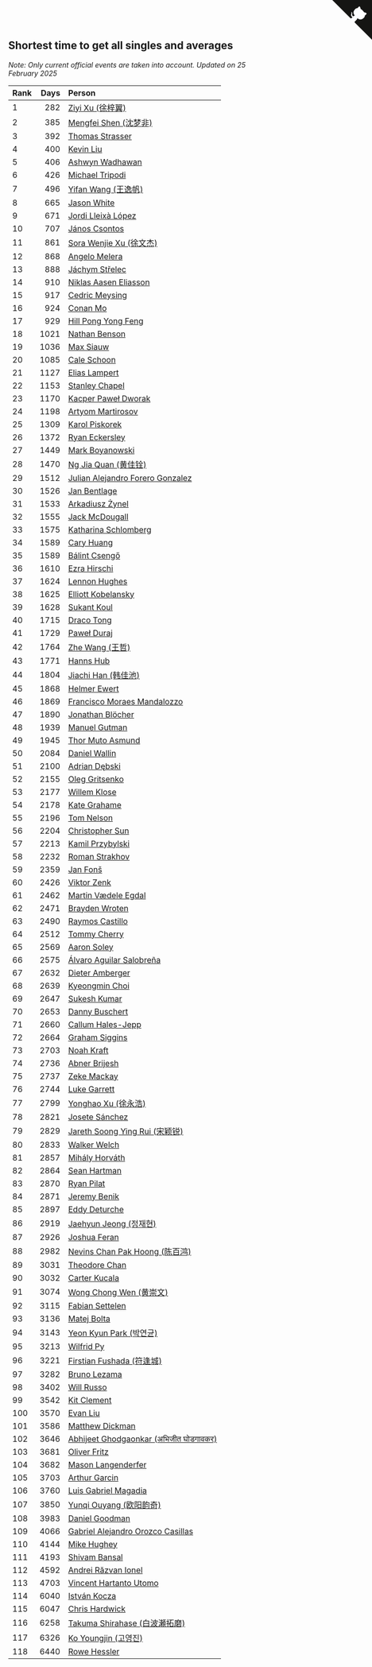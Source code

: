 ## Shortest time to get all singles and averages

*Note: Only current official events are taken into account.*
*Updated on 25 February 2025*

| Rank | Days | Person |
| :--- | ---: | :--- |
| 1 | 282 | [Ziyi Xu (徐梓翼)](https://www.worldcubeassociation.org/persons/2023XUZI01) |
| 2 | 385 | [Mengfei Shen (沈梦非)](https://www.worldcubeassociation.org/persons/2018SHEN07) |
| 3 | 392 | [Thomas Strasser](https://www.worldcubeassociation.org/persons/2022STRA10) |
| 4 | 400 | [Kevin Liu](https://www.worldcubeassociation.org/persons/2023LIUK02) |
| 5 | 406 | [Ashwyn Wadhawan](https://www.worldcubeassociation.org/persons/2022WADH02) |
| 6 | 426 | [Michael Tripodi](https://www.worldcubeassociation.org/persons/2021TRIP01) |
| 7 | 496 | [Yifan Wang (王逸帆)](https://www.worldcubeassociation.org/persons/2017WANY29) |
| 8 | 665 | [Jason White](https://www.worldcubeassociation.org/persons/2016WHIT16) |
| 9 | 671 | [Jordi Lleixà López](https://www.worldcubeassociation.org/persons/2023LOPE09) |
| 10 | 707 | [János Csontos](https://www.worldcubeassociation.org/persons/2022CSON01) |
| 11 | 861 | [Sora Wenjie Xu (徐文杰)](https://www.worldcubeassociation.org/persons/2016XUWE02) |
| 12 | 868 | [Angelo Melera](https://www.worldcubeassociation.org/persons/2022MELE01) |
| 13 | 888 | [Jáchym Střelec](https://www.worldcubeassociation.org/persons/2022STRE03) |
| 14 | 910 | [Niklas Aasen Eliasson](https://www.worldcubeassociation.org/persons/2021ELIA01) |
| 15 | 917 | [Cedric Meysing](https://www.worldcubeassociation.org/persons/2017MEYS02) |
| 16 | 924 | [Conan Mo](https://www.worldcubeassociation.org/persons/2020MOCO01) |
| 17 | 929 | [Hill Pong Yong Feng](https://www.worldcubeassociation.org/persons/2017FENG10) |
| 18 | 1021 | [Nathan Benson](https://www.worldcubeassociation.org/persons/2022BENS01) |
| 19 | 1036 | [Max Siauw](https://www.worldcubeassociation.org/persons/2017SIAU02) |
| 20 | 1085 | [Cale Schoon](https://www.worldcubeassociation.org/persons/2014SCHO02) |
| 21 | 1127 | [Elias Lampert](https://www.worldcubeassociation.org/persons/2021LAMP01) |
| 22 | 1153 | [Stanley Chapel](https://www.worldcubeassociation.org/persons/2016CHAP04) |
| 23 | 1170 | [Kacper Paweł Dworak](https://www.worldcubeassociation.org/persons/2020DWOR01) |
| 24 | 1198 | [Artyom Martirosov](https://www.worldcubeassociation.org/persons/2016MART29) |
| 25 | 1309 | [Karol Piskorek](https://www.worldcubeassociation.org/persons/2021PISK01) |
| 26 | 1372 | [Ryan Eckersley](https://www.worldcubeassociation.org/persons/2019ECKE02) |
| 27 | 1449 | [Mark Boyanowski](https://www.worldcubeassociation.org/persons/2014BOYA01) |
| 28 | 1470 | [Ng Jia Quan (黄佳铨)](https://www.worldcubeassociation.org/persons/2015QUAN03) |
| 29 | 1512 | [Julian Alejandro Forero Gonzalez](https://www.worldcubeassociation.org/persons/2018GONZ30) |
| 30 | 1526 | [Jan Bentlage](https://www.worldcubeassociation.org/persons/2010BENT01) |
| 31 | 1533 | [Arkadiusz Żynel](https://www.worldcubeassociation.org/persons/2018ZYNE01) |
| 32 | 1555 | [Jack McDougall](https://www.worldcubeassociation.org/persons/2020MCDO01) |
| 33 | 1575 | [Katharina Schlomberg](https://www.worldcubeassociation.org/persons/2020SCHL01) |
| 34 | 1589 | [Cary Huang](https://www.worldcubeassociation.org/persons/2015HUAN48) |
| 35 | 1589 | [Bálint Csengő](https://www.worldcubeassociation.org/persons/2019CSEN01) |
| 36 | 1610 | [Ezra Hirschi](https://www.worldcubeassociation.org/persons/2019HIRS01) |
| 37 | 1624 | [Lennon Hughes](https://www.worldcubeassociation.org/persons/2017HUGH04) |
| 38 | 1625 | [Elliott Kobelansky](https://www.worldcubeassociation.org/persons/2019KOBE03) |
| 39 | 1628 | [Sukant Koul](https://www.worldcubeassociation.org/persons/2014KOUL01) |
| 40 | 1715 | [Draco Tong](https://www.worldcubeassociation.org/persons/2020TONG02) |
| 41 | 1729 | [Paweł Duraj](https://www.worldcubeassociation.org/persons/2016DURA09) |
| 42 | 1764 | [Zhe Wang (王哲)](https://www.worldcubeassociation.org/persons/2019WANZ21) |
| 43 | 1771 | [Hanns Hub](https://www.worldcubeassociation.org/persons/2013HUBH01) |
| 44 | 1804 | [Jiachi Han (韩佳池)](https://www.worldcubeassociation.org/persons/2014HANJ02) |
| 45 | 1868 | [Helmer Ewert](https://www.worldcubeassociation.org/persons/2015EWER01) |
| 46 | 1869 | [Francisco Moraes Mandalozzo](https://www.worldcubeassociation.org/persons/2017MAND13) |
| 47 | 1890 | [Jonathan Blöcher](https://www.worldcubeassociation.org/persons/2018BLOC01) |
| 48 | 1939 | [Manuel Gutman](https://www.worldcubeassociation.org/persons/2017GUTM01) |
| 49 | 1945 | [Thor Muto Asmund](https://www.worldcubeassociation.org/persons/2017ASMU01) |
| 50 | 2084 | [Daniel Wallin](https://www.worldcubeassociation.org/persons/2013WALL03) |
| 51 | 2100 | [Adrian Dębski](https://www.worldcubeassociation.org/persons/2017DEBS01) |
| 52 | 2155 | [Oleg Gritsenko](https://www.worldcubeassociation.org/persons/2011GRIT01) |
| 53 | 2177 | [Willem Klose](https://www.worldcubeassociation.org/persons/2017KLOS01) |
| 54 | 2178 | [Kate Grahame](https://www.worldcubeassociation.org/persons/2018GRAH05) |
| 55 | 2196 | [Tom Nelson](https://www.worldcubeassociation.org/persons/2013NELS01) |
| 56 | 2204 | [Christopher Sun](https://www.worldcubeassociation.org/persons/2017SUNC02) |
| 57 | 2213 | [Kamil Przybylski](https://www.worldcubeassociation.org/persons/2016PRZY01) |
| 58 | 2232 | [Roman Strakhov](https://www.worldcubeassociation.org/persons/2012STRA02) |
| 59 | 2359 | [Jan Fonš](https://www.worldcubeassociation.org/persons/2017FONS04) |
| 60 | 2426 | [Viktor Zenk](https://www.worldcubeassociation.org/persons/2016ZENK01) |
| 61 | 2462 | [Martin Vædele Egdal](https://www.worldcubeassociation.org/persons/2013EGDA02) |
| 62 | 2471 | [Brayden Wroten](https://www.worldcubeassociation.org/persons/2018WROT01) |
| 63 | 2490 | [Raymos Castillo](https://www.worldcubeassociation.org/persons/2017CAST41) |
| 64 | 2512 | [Tommy Cherry](https://www.worldcubeassociation.org/persons/2015CHER07) |
| 65 | 2569 | [Aaron Soley](https://www.worldcubeassociation.org/persons/2017SOLE01) |
| 66 | 2575 | [Álvaro Aguilar Salobreña](https://www.worldcubeassociation.org/persons/2015SALO01) |
| 67 | 2632 | [Dieter Amberger](https://www.worldcubeassociation.org/persons/2016AMBE02) |
| 68 | 2639 | [Kyeongmin Choi](https://www.worldcubeassociation.org/persons/2017CHOI07) |
| 69 | 2647 | [Sukesh Kumar](https://www.worldcubeassociation.org/persons/2017KUMA30) |
| 70 | 2653 | [Danny Buschert](https://www.worldcubeassociation.org/persons/2017BUSC03) |
| 71 | 2660 | [Callum Hales-Jepp](https://www.worldcubeassociation.org/persons/2012HALE01) |
| 72 | 2664 | [Graham Siggins](https://www.worldcubeassociation.org/persons/2016SIGG01) |
| 73 | 2703 | [Noah Kraft](https://www.worldcubeassociation.org/persons/2016KRAF01) |
| 74 | 2736 | [Abner Brijesh](https://www.worldcubeassociation.org/persons/2016BRIJ01) |
| 75 | 2737 | [Zeke Mackay](https://www.worldcubeassociation.org/persons/2015MACK06) |
| 76 | 2744 | [Luke Garrett](https://www.worldcubeassociation.org/persons/2017GARR05) |
| 77 | 2799 | [Yonghao Xu (徐永浩)](https://www.worldcubeassociation.org/persons/2017XUYO01) |
| 78 | 2821 | [Josete Sánchez](https://www.worldcubeassociation.org/persons/2015SANC18) |
| 79 | 2829 | [Jareth Soong Ying Rui (宋颖锐)](https://www.worldcubeassociation.org/persons/2016SOON01) |
| 80 | 2833 | [Walker Welch](https://www.worldcubeassociation.org/persons/2011WELC01) |
| 81 | 2857 | [Mihály Horváth](https://www.worldcubeassociation.org/persons/2016HORV04) |
| 82 | 2864 | [Sean Hartman](https://www.worldcubeassociation.org/persons/2016HART02) |
| 83 | 2870 | [Ryan Pilat](https://www.worldcubeassociation.org/persons/2016PILA03) |
| 84 | 2871 | [Jeremy Benik](https://www.worldcubeassociation.org/persons/2016BENI05) |
| 85 | 2897 | [Eddy Deturche](https://www.worldcubeassociation.org/persons/2014DETU01) |
| 86 | 2919 | [Jaehyun Jeong (정재현)](https://www.worldcubeassociation.org/persons/2016JEON02) |
| 87 | 2926 | [Joshua Feran](https://www.worldcubeassociation.org/persons/2011FERA01) |
| 88 | 2982 | [Nevins Chan Pak Hoong (陈百鸿)](https://www.worldcubeassociation.org/persons/2010CHAN20) |
| 89 | 3031 | [Theodore Chan](https://www.worldcubeassociation.org/persons/2016CHAN25) |
| 90 | 3032 | [Carter Kucala](https://www.worldcubeassociation.org/persons/2015KUCA01) |
| 91 | 3074 | [Wong Chong Wen (黄崇文)](https://www.worldcubeassociation.org/persons/2014WENW01) |
| 92 | 3115 | [Fabian Settelen](https://www.worldcubeassociation.org/persons/2015SETT01) |
| 93 | 3136 | [Matej Bolta](https://www.worldcubeassociation.org/persons/2015BOLT01) |
| 94 | 3143 | [Yeon Kyun Park (박연균)](https://www.worldcubeassociation.org/persons/2016PARK10) |
| 95 | 3213 | [Wilfrid Py](https://www.worldcubeassociation.org/persons/2016PYWI01) |
| 96 | 3221 | [Firstian Fushada (符逢城)](https://www.worldcubeassociation.org/persons/2015FUSH01) |
| 97 | 3282 | [Bruno Lezama](https://www.worldcubeassociation.org/persons/2014LEZA02) |
| 98 | 3402 | [Will Russo](https://www.worldcubeassociation.org/persons/2015RUSS03) |
| 99 | 3542 | [Kit Clement](https://www.worldcubeassociation.org/persons/2008CLEM01) |
| 100 | 3570 | [Evan Liu](https://www.worldcubeassociation.org/persons/2009LIUE01) |
| 101 | 3586 | [Matthew Dickman](https://www.worldcubeassociation.org/persons/2013DICK01) |
| 102 | 3646 | [Abhijeet Ghodgaonkar (अभिजीत घोडगावकर)](https://www.worldcubeassociation.org/persons/2013GHOD01) |
| 103 | 3681 | [Oliver Fritz](https://www.worldcubeassociation.org/persons/2014FRIT02) |
| 104 | 3682 | [Mason Langenderfer](https://www.worldcubeassociation.org/persons/2013LANG03) |
| 105 | 3703 | [Arthur Garcin](https://www.worldcubeassociation.org/persons/2014GARC27) |
| 106 | 3760 | [Luis Gabriel Magadia](https://www.worldcubeassociation.org/persons/2014MAGA04) |
| 107 | 3850 | [Yunqi Ouyang (欧阳韵奇)](https://www.worldcubeassociation.org/persons/2007YUNQ01) |
| 108 | 3983 | [Daniel Goodman](https://www.worldcubeassociation.org/persons/2013GOOD01) |
| 109 | 4066 | [Gabriel Alejandro Orozco Casillas](https://www.worldcubeassociation.org/persons/2008CASI01) |
| 110 | 4144 | [Mike Hughey](https://www.worldcubeassociation.org/persons/2007HUGH01) |
| 111 | 4193 | [Shivam Bansal](https://www.worldcubeassociation.org/persons/2011BANS02) |
| 112 | 4592 | [Andrei Răzvan Ionel](https://www.worldcubeassociation.org/persons/2012IONE01) |
| 113 | 4703 | [Vincent Hartanto Utomo](https://www.worldcubeassociation.org/persons/2010UTOM01) |
| 114 | 6040 | [István Kocza](https://www.worldcubeassociation.org/persons/2005KOCZ01) |
| 115 | 6047 | [Chris Hardwick](https://www.worldcubeassociation.org/persons/2003HARD01) |
| 116 | 6258 | [Takuma Shirahase (白波瀬拓磨)](https://www.worldcubeassociation.org/persons/2007SHIR01) |
| 117 | 6326 | [Ko Youngjin (고영진)](https://www.worldcubeassociation.org/persons/2007YOUN04) |
| 118 | 6440 | [Rowe Hessler](https://www.worldcubeassociation.org/persons/2007HESS01) |


<a href="https://github.com/JustinTimeCuber/wca_statistics" class="github-corner" aria-label="View source on Github"><svg width="80" height="80" viewBox="0 0 250 250" style="fill:#151513; color:#fff; position: absolute; top: 0; border: 0; right: 0;" aria-hidden="true"><path d="M0,0 L115,115 L130,115 L142,142 L250,250 L250,0 Z"></path><path d="M128.3,109.0 C113.8,99.7 119.0,89.6 119.0,89.6 C122.0,82.7 120.5,78.6 120.5,78.6 C119.2,72.0 123.4,76.3 123.4,76.3 C127.3,80.9 125.5,87.3 125.5,87.3 C122.9,97.6 130.6,101.9 134.4,103.2" fill="currentColor" style="transform-origin: 130px 106px;" class="octo-arm"></path><path d="M115.0,115.0 C114.9,115.1 118.7,116.5 119.8,115.4 L133.7,101.6 C136.9,99.2 139.9,98.4 142.2,98.6 C133.8,88.0 127.5,74.4 143.8,58.0 C148.5,53.4 154.0,51.2 159.7,51.0 C160.3,49.4 163.2,43.6 171.4,40.1 C171.4,40.1 176.1,42.5 178.8,56.2 C183.1,58.6 187.2,61.8 190.9,65.4 C194.5,69.0 197.7,73.2 200.1,77.6 C213.8,80.2 216.3,84.9 216.3,84.9 C212.7,93.1 206.9,96.0 205.4,96.6 C205.1,102.4 203.0,107.8 198.3,112.5 C181.9,128.9 168.3,122.5 157.7,114.1 C157.9,116.9 156.7,120.9 152.7,124.9 L141.0,136.5 C139.8,137.7 141.6,141.9 141.8,141.8 Z" fill="currentColor" class="octo-body"></path></svg></a><style>.github-corner:hover .octo-arm{animation:octocat-wave 560ms ease-in-out}@keyframes octocat-wave{0%,100%{transform:rotate(0)}20%,60%{transform:rotate(-25deg)}40%,80%{transform:rotate(10deg)}}@media (max-width:500px){.github-corner:hover .octo-arm{animation:none}.github-corner .octo-arm{animation:octocat-wave 560ms ease-in-out}}</style>
